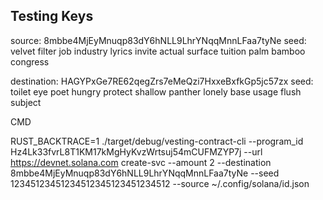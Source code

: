 ## Testing Keys

source: 8mbbe4MjEyMnuqp83dY6hNLL9LhrYNqqMnnLFaa7tyNe
seed: velvet filter job industry lyrics invite actual surface tuition palm bamboo congress

destination: HAGYPxGe7RE62qegZrs7eMeQzi7HxxeBxfkGp5jc57zx
seed: toilet eye poet hungry protect shallow panther lonely base usage flush subject

CMD

RUST_BACKTRACE=1 ./target/debug/vesting-contract-cli --program_id Hz4Lk33fvrL8T1KM17kMgHyKvzWrtsuj54mCUFMZYP7j --url https://devnet.solana.com create-svc --amount 2 --destination 8mbbe4MjEyMnuqp83dY6hNLL9LhrYNqqMnnLFaa7tyNe --seed 12345123451234512345123451234512 --source ~/.config/solana/id.json
